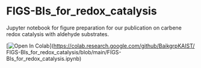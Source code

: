 # FIGS-BIs_for_redox_catalysis
Jupyter notebook for figure preparation for our publication on carbene redox catalysis with aldehyde substrates.

[![Open In Colab](https://colab.research.google.com/assets/colab-badge.svg)](https://colab.research.google.com/github/BaikgrpKAIST/
FIGS-BIs_for_redox_catalysis/blob/main/FIGS-BIs_for_redox_catalysis.ipynb)
